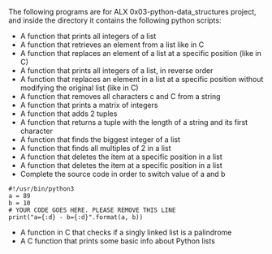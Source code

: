 The following programs are for ALX 0x03-python-data_structures project, and inside the directory it contains the following python scripts:

* A function that prints all integers of a list
* A function that retrieves an element from a list like in C
* A function that replaces an element of a list at a specific position (like in C)
* A function that prints all integers of a list, in reverse order
* A function that replaces an element in a list at a specific position without modifying the original list (like in C)
* A function that removes all characters c and C from a string
* A function that prints a matrix of integers
* A function that adds 2 tuples
* A function that returns a tuple with the length of a string and its first character
* A function that finds the biggest integer of a list
* A function that finds all multiples of 2 in a list
* A function that deletes the item at a specific position in a list 
* A function that deletes the item at a specific position in a list
* Complete the source code in order to switch value of a and b
```
#!/usr/bin/python3
a = 89
b = 10
# YOUR CODE GOES HERE. PLEASE REMOVE THIS LINE
print("a={:d} - b={:d}".format(a, b))

```
* A function in C that checks if a singly linked list is a palindrome 
* A C function that prints some basic info about Python lists
